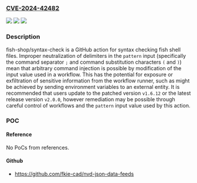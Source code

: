 ### [CVE-2024-42482](https://cve.mitre.org/cgi-bin/cvename.cgi?name=CVE-2024-42482)
![](https://img.shields.io/static/v1?label=Product&message=syntax-check&color=blue)
![](https://img.shields.io/static/v1?label=Version&message=%3D%20%3C%201.6.12%20&color=brighgreen)
![](https://img.shields.io/static/v1?label=Vulnerability&message=CWE-140%3A%20Improper%20Neutralization%20of%20Delimiters&color=brighgreen)

### Description

fish-shop/syntax-check is a GitHub action for syntax checking fish shell files. Improper neutralization of delimiters in the `pattern` input (specifically the command separator `;` and command substitution characters `(` and `)`) mean that arbitrary command injection is possible by modification of the input value used in a workflow. This has the potential for exposure or exfiltration of sensitive information from the workflow runner, such as might be achieved by sending environment variables to an external entity. It is recommended that users update to the patched version `v1.6.12` or the latest release version `v2.0.0`, however remediation may be possible through careful control of workflows and the `pattern` input value used by this action.

### POC

#### Reference
No PoCs from references.

#### Github
- https://github.com/fkie-cad/nvd-json-data-feeds

